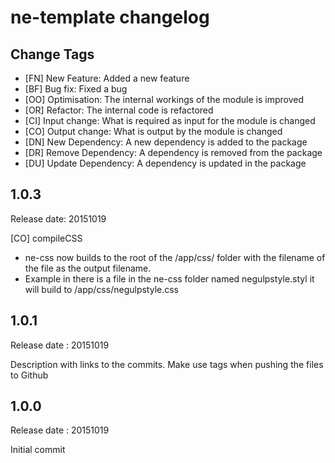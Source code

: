 # ne-template changelog

## Change Tags

- [FN] New Feature: Added a new feature
- [BF] Bug fix: Fixed a bug
- [OO] Optimisation: The internal workings of the module is improved 
- [OR] Refactor: The internal code is refactored
- [CI] Input change: What is required as input for the module is changed
- [CO] Output change: What is output by the module is changed
- [DN] New Dependency: A new dependency is added to the package
- [DR] Remove Dependency: A  dependency is removed from the package
- [DU] Update Dependency: A dependency is updated in the package


## 1.0.3

Release date: 20151019

[CO] compileCSS 
- ne-css now builds to the root of the /app/css/ folder with the filename of the file as the output filename. 
- Example in there is a file in the ne-css folder named negulpstyle.styl it will build to /app/css/negulpstyle.css


## 1.0.1

Release date : 20151019

Description with links to the commits. Make use tags when pushing the files to Github


## 1.0.0

Release date : 20151019

Initial commit

